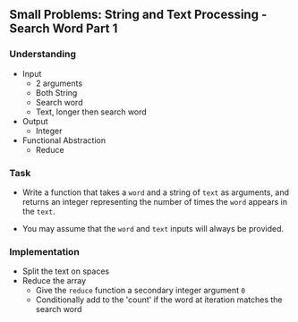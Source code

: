 ## Small Problems: String and Text Processing - Search Word Part 1

### Understanding
- Input
  + 2 arguments
  + Both String
  + Search word
  + Text, longer then search word
- Output
  + Integer
- Functional Abstraction
  + Reduce

### Task
- Write a function that takes a `word` and a string of `text` as arguments, and returns an integer representing the number of times the `word` appears in the `text`.

- You may assume that the `word` and `text` inputs will always be provided.

### Implementation
- Split the text on spaces
- Reduce the array
  + Give the `reduce` function a secondary integer argument `0`
  + Conditionally add to the 'count' if the word at iteration matches the search word